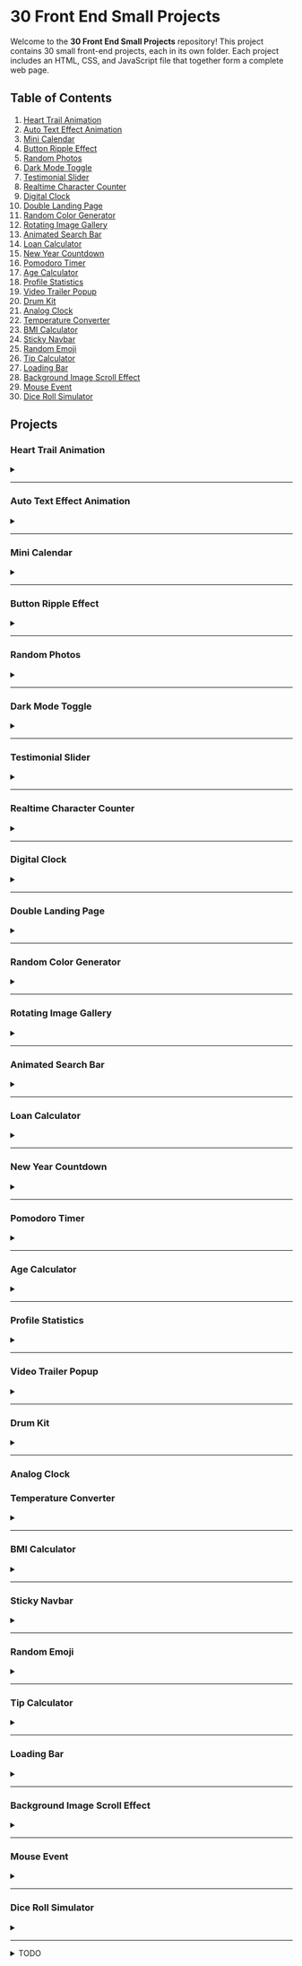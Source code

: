 # 30 Front End Small Projects

Welcome to the **30 Front End Small Projects** repository! This project contains 30 small front-end projects, each in its own folder. Each project includes an HTML, CSS, and JavaScript file that together form a complete web page.

## Table of Contents

1. [Heart Trail Animation](#heart-trail-animation)
2. [Auto Text Effect Animation](#auto-text-effect-animation)
3. [Mini Calendar](#mini-calendar)
4. [Button Ripple Effect](#button-ripple-effect)
5. [Random Photos](#random-photos)
6. [Dark Mode Toggle](#dark-mode-toggle)
7. [Testimonial Slider](#testimonial-slider)
8. [Realtime Character Counter](#realtime-character-counter)
9. [Digital Clock](#digital-clock)
10. [Double Landing Page](#double-landing-page)
11. [Random Color Generator](#random-color-generator)
12. [Rotating Image Gallery](#rotating-image-gallery)
13. [Animated Search Bar](#animated-search-bar)
14. [Loan Calculator](#loan-calculator)
15. [New Year Countdown](#new-year-countdown)
16. [Pomodoro Timer](#pomodoro-timer)
17. [Age Calculator](#age-calculator)
18. [Profile Statistics](#profile-statistics)
19. [Video Trailer Popup](#video-trailer-popup)
20. [Drum Kit](#drum-kit)
21. [Analog Clock](#analog-clock)
22. [Temperature Converter](#temperature-converter)
23. [BMI Calculator](#bmi-calculator)
24. [Sticky Navbar](#sticky-navbar)
25. [Random Emoji](#random-emoji)
26. [Tip Calculator](#tip-calculator)
27. [Loading Bar](#loading-bar)
28. [Background Image Scroll Effect](#background-image-scroll-effect)
29. [Mouse Event](#mouse-event)
30. [Dice Roll Simulator](#dice-roll-simulator)

## Projects

### Heart Trail Animation
<details>
  <summary></summary>
  https://github.com/user-attachments/assets/dc470b98-04a6-47f9-9bb6-98155852c11f
</details>
<hr>

### Auto Text Effect Animation
<details>
  <summary></summary>
  https://github.com/user-attachments/assets/0e701ef9-3747-4587-b92b-22b598642f0c
</details>
<hr>

### Mini Calendar
<details>
  <summary></summary> 
  ![mini-calendar](https://github.com/user-attachments/assets/d771d4c7-2682-46cc-9e2d-a42f4ee27718)
</details>
<hr>

### Button Ripple Effect
<details>
  <summary></summary>
  https://github.com/user-attachments/assets/167e711c-be48-447d-aec3-51d8d6d4fbae
</details>
<hr>

### Random Photos
<details>
  <summary></summary>
  https://github.com/user-attachments/assets/5e8ed7a1-dfeb-4591-8ce4-02bc37b4d8eb
</details>
<hr>

### Dark Mode Toggle
<details>
  <summary></summary>
  https://github.com/user-attachments/assets/20fab08e-c7b7-4a0e-b660-3a20e5002951
</details>
<hr>

### Testimonial Slider
<details>
  <summary></summary>
  https://github.com/user-attachments/assets/d8654bf6-243e-454b-aac5-85eefeb9ee5e
</details>
<hr>

### Realtime Character Counter
<details>
  <summary></summary>
  https://github.com/user-attachments/assets/f0d2cd77-9176-4879-8351-26785980a6ef
</details>
<hr>

### Digital Clock
<details>
  <summary></summary>
    https://github.com/user-attachments/assets/ec9b3043-51bb-4efc-8f7f-1ad0662c3df3
</details>
<hr>

### Double Landing Page
<details>
  <summary></summary>
    https://github.com/user-attachments/assets/ff94d212-683b-4e9c-a08c-da323282c015
</details>
<hr>

### Random Color Generator
<details>
  <summary></summary>
    https://github.com/user-attachments/assets/84d6604e-6c0a-4055-9b78-03ff9aa3205e
</details>
<hr>

### Rotating Image Gallery
<details>
  <summary></summary>
    https://github.com/user-attachments/assets/c9c6afd0-4962-40d0-b6cc-42442211db11
</details>
<hr>

### Animated Search Bar
<details>
  <summary></summary>
  https://github.com/user-attachments/assets/f5ff5658-1683-4295-8eee-5e21e0278246
</details>
<hr>

### Loan Calculator
<details>
  <summary></summary>
  ![loan-calculator](https://github.com/user-attachments/assets/8512b90a-1aa8-4bbe-a3f6-af5da3b430e3)  
</details>
<hr>

### New Year Countdown
<details>
  <summary></summary>
    https://github.com/user-attachments/assets/3b0b2c4f-103b-4feb-baee-e911932009ad
</details>
<hr>

### Pomodoro Timer

<details>
  <summary></summary>
  https://github.com/user-attachments/assets/82020b9c-1b64-4a02-b88e-8b69c29959cf  
</details>
<hr>

### Age Calculator
<details>
  <summary></summary>
  ![age_calculator](https://github.com/user-attachments/assets/a7391bd3-053d-4de6-8690-770ecbe6a7d1)  
</details>
<hr>

### Profile Statistics
<details>
  <summary></summary>
    https://github.com/user-attachments/assets/5d384f03-9a6b-4150-9743-6c2d485730bf
</details>
<hr>

### Video Trailer Popup
<details>
  <summary></summary>
    https://github.com/user-attachments/assets/5c7766d4-7bba-4445-bbcb-bb95c9f3ac81
</details>
<hr>

### Drum Kit
<details>
  <summary></summary>
  https://github.com/user-attachments/assets/280fd2c5-371f-4fa8-a65e-1cc05f3bcd52  
</details>
<hr>

### Analog Clock

### Temperature Converter
<details>
  <summary></summary>
  https://github.com/user-attachments/assets/6b2d5272-32c9-42d4-b683-2cd011d9860e  
</details>
<hr>

### BMI Calculator
<details>
  <summary></summary>
  ![bmi-calculator](https://github.com/user-attachments/assets/d18fed87-73d0-47e2-867e-c0f7ab6202f1)  
</details>
<hr>

### Sticky Navbar
<details>
  <summary></summary>
  https://github.com/user-attachments/assets/e817fcd8-d173-4876-bc03-c85bd83c41db
</details>
<hr>

### Random Emoji
<details>
  <summary></summary>
    https://github.com/user-attachments/assets/1200f378-a5d9-450d-a18a-d3f15562bbb7
</details>
<hr>

### Tip Calculator
<details>
  <summary></summary>
    ![tip-calculator](https://github.com/user-attachments/assets/265f9527-4382-4fb6-a266-21d99ed4da89)
</details>
<hr>

### Loading Bar

<details>
  <summary></summary>
    https://github.com/user-attachments/assets/56e77a99-1aee-4af0-ad9c-47d18851349a
</details>
<hr>

### Background Image Scroll Effect
<details>
  <summary></summary>
    https://github.com/user-attachments/assets/d382665d-be9f-4ea2-b480-beabf9f215d3
</details>
<hr>

### Mouse Event
<details>
  <summary></summary>
    https://github.com/user-attachments/assets/0bdad5db-73a1-4af2-8b5e-abba2a684a17
</details>
<hr>

### Dice Roll Simulator
<details>
  <summary></summary>
    https://github.com/user-attachments/assets/177a48d2-ab11-45f0-85a8-277632c002b3
</details>
<hr>

<details>
  <summary>TODO</summary>
    <del> 1: Gifs/Image for description on Readme. </del> <br>
    2: Update New Year Countdown for every year. <br>
    3. Fix Analog Clock Project files
</details>
